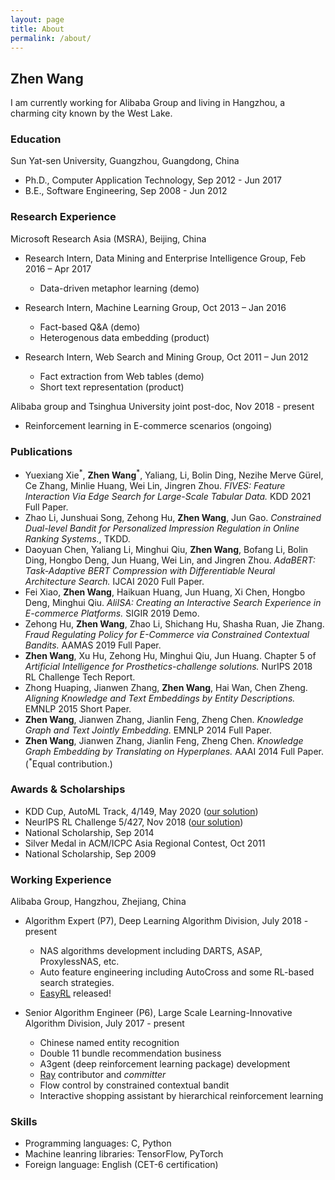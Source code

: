 ```yaml
---
layout: page
title: About
permalink: /about/
---
```

## Zhen Wang
I am currently working for Alibaba Group and living in Hangzhou, a charming city known by the West Lake.

### Education
Sun Yat-sen University, Guangzhou, Guangdong, China

- Ph.D., Computer Application Technology, Sep 2012 - Jun 2017
- B.E., Software Engineering, Sep 2008 - Jun 2012

### Research Experience
Microsoft Research Asia (MSRA), Beijing, China

- Research Intern, Data Mining and Enterprise Intelligence Group, Feb 2016 – Apr 2017
    - Data-driven metaphor learning (demo)
     
- Research Intern, Machine Learning Group, Oct 2013 – Jan 2016
    - Fact-based Q&A (demo)
    - Heterogenous data embedding (product)
    
- Research Intern, Web Search and Mining Group, Oct 2011 – Jun 2012
    - Fact extraction from Web tables (demo)
    - Short text representation (product)

Alibaba group and Tsinghua University joint post-doc, Nov 2018 - present

- Reinforcement learning in E-commerce scenarios (ongoing)

### Publications

- Yuexiang Xie<sup>\*</sup>, **Zhen Wang**<sup>\*</sup>, Yaliang, Li, Bolin Ding, Nezihe Merve Gürel, Ce Zhang, Minlie Huang, Wei Lin, Jingren Zhou. *FIVES: Feature Interaction Via Edge Search for Large-Scale Tabular Data.* KDD 2021 Full Paper.
- Zhao Li, Junshuai Song, Zehong Hu, **Zhen Wang**, Jun Gao. *Constrained Dual-level Bandit for Personalized Impression Regulation in Online Ranking Systems.*, TKDD.
- Daoyuan Chen, Yaliang Li, Minghui Qiu, **Zhen Wang**, Bofang Li, Bolin Ding, Hongbo Deng, Jun Huang, Wei Lin, and Jingren Zhou. *AdaBERT: Task-Adaptive BERT Compression with Differentiable Neural Architecture Search.* IJCAI 2020 Full Paper.
- Fei Xiao, **Zhen Wang**, Haikuan Huang, Jun Huang, Xi Chen, Hongbo Deng, Minghui Qiu. *AliISA: Creating an Interactive Search Experience in E-commerce Platforms.* SIGIR 2019 Demo.
- Zehong Hu, **Zhen Wang**, Zhao Li, Shichang Hu, Shasha Ruan, Jie Zhang. *Fraud Regulating Policy for E-Commerce via Constrained Contextual Bandits.* AAMAS 2019 Full Paper.
- **Zhen Wang**, Xu Hu, Zehong Hu, Minghui Qiu, Jun Huang. Chapter 5 of *Artificial Intelligence for Prosthetics-challenge solutions.* NurIPS 2018 RL Challenge Tech Report.
- Zhong Huaping, Jianwen Zhang, **Zhen Wang**, Hai Wan, Chen Zheng. *Aligning Knowledge and Text Embeddings by Entity Descriptions.* EMNLP 2015 Short Paper.
- **Zhen Wang**, Jianwen Zhang, Jianlin Feng, Zheng Chen. *Knowledge Graph and Text Jointly Embedding.* EMNLP 2014 Full Paper.
- **Zhen Wang**, Jianwen Zhang, Jianlin Feng, Zheng Chen. *Knowledge Graph Embedding by Translating on Hyperplanes.* AAAI 2014 Full Paper.
(<sup>\*</sup>Equal contribution.)

### Awards & Scholarships

- KDD Cup, AutoML Track, 4/149, May 2020 ([our solution](https://github.com/joneswong/AutoGraph))
- NeurIPS RL Challenge 5/427, Nov 2018 ([our solution](https://github.com/joneswong/rl_stadium))
- National Scholarship, Sep 2014
- Silver Medal in ACM/ICPC Asia Regional Contest, Oct 2011
- National Scholarship, Sep 2009

### Working Experience
Alibaba Group, Hangzhou, Zhejiang, China

- Algorithm Expert (P7), Deep Learning Algorithm Division, July 2018 - present

    - NAS algorithms development including DARTS, ASAP, ProxylessNAS, etc.
    - Auto feature engineering including AutoCross and some RL-based search strategies.
    - [EasyRL](http://github.com/alibaba/EasyRL) released!


- Senior Algorithm Engineer (P6), Large Scale Learning-Innovative Algorithm Division, July 2017 - present
    
    - Chinese named entity recognition
    - Double 11 bundle recommendation business
    - A3gent (deep reinforcement learning package) development
    - [Ray](https://github.com/ray-project/ray) contributor and *committer*
    - Flow control by constrained contextual bandit
    - Interactive shopping assistant by hierarchical reinforcement learning

### Skills

- Programming languages: C, Python
- Machine leanring libraries: TensorFlow, PyTorch
- Foreign language: English (CET-6 certification)
